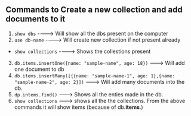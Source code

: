 ## Commands to Create a new collection and add documents to it

1. `show dbs` ----> Will show all the dbs present on the computer
2. `use db-name` ----> Will create new collection if not present already

- `show collections` ----> Shows the collestions present

3. `db.items.insertOne({name: "sample-name", age: 18})` ---> Will add one document to db
4. `db.items.insertMany([{{name: "sample-name-1", age: 1},{name: "sample-name-2", age: 2}])` ---> Will add many documents into the db.
5. `dp.intems.find()` ---> Shows all the enties made in the db.
6. `show collections` ---> shows all the the collections. From the above commands it will show items (because of db.**items**.<operation>)
